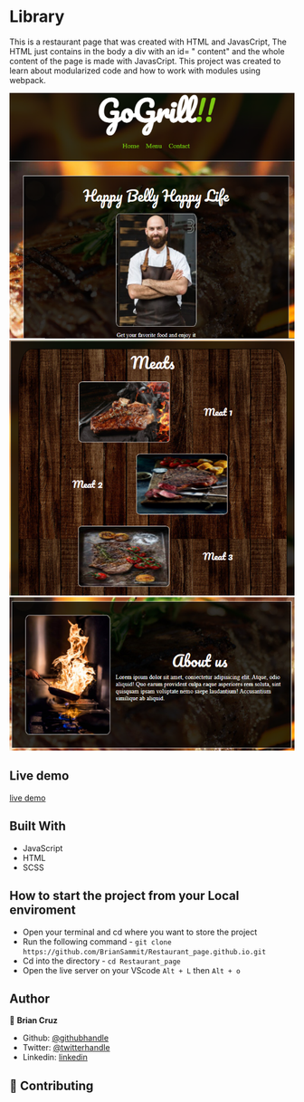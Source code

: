 # Library

This is a restaurant page that was created with HTML and JavasCript, The HTML just contains in the body a div with an id= " content" and the whole content of the page is made with JavasCript. This project was created to learn about modularized code and how to work with modules using webpack.

![screenshot](screen.PNG)
![screenshot](screen_2.PNG)
![screenshot](screen_3.PNG)

## Live demo

[live demo](https://rawcdn.githack.com/BrianSammit/restaurant_page/ce591d6110922a65c1610c6d1c60c0b8de2617ba/dist/index.html)

## Built With

- JavaScript
- HTML
- SCSS

## How to start the project from your Local enviroment

- Open your terminal and cd where you want to store the project
- Run the following command - `git clone https://github.com/BrianSammit/Restaurant_page.github.io.git`
- Cd into the directory - `cd Restaurant_page`
- Open the live server on your VScode `Alt + L` then `Alt + o`

## Author

👤 **Brian Cruz**

- Github: [@githubhandle](https://github.com/BrianSammit)
- Twitter: [@twitterhandle](https://twitter.com/cruzsammit)
- Linkedin: [linkedin](https://www.linkedin.com/in/brian-sammit-cruz-rodriguez-5877551a8/)

## 🤝 Contributing
